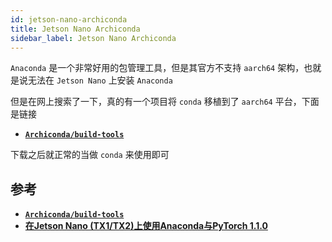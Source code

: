 ```yaml
---
id: jetson-nano-archiconda
title: Jetson Nano Archiconda
sidebar_label: Jetson Nano Archiconda
---
```


`Anaconda` 是一个非常好用的包管理工具，但是其官方不支持 `aarch64` 架构，也就是说无法在 `Jetson Nano` 上安装 `Anaconda`

但是在网上搜索了一下，真的有一个项目将 `conda` 移植到了 `aarch64` 平台，下面是链接

- **[`Archiconda/build-tools`](https://github.com/Archiconda/build-tools)**

下载之后就正常的当做 `conda` 来使用即可

## 参考
- **[`Archiconda/build-tools`](https://github.com/Archiconda/build-tools)**
- **[在Jetson Nano (TX1/TX2)上使用Anaconda与PyTorch 1.1.0](https://zhuanlan.zhihu.com/p/64868319)**
